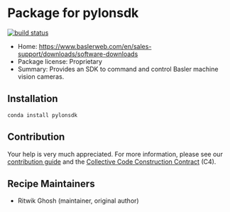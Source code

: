 # Package for pylonsdk

[![build status](https://gitlab.com/link.developers/recipes-externals/pylonsdk/badges/master/build.svg)](https://gitlab.com/link.developers/recipes-externals/pylonsdk/commits/master)

- Home: https://www.baslerweb.com/en/sales-support/downloads/software-downloads
- Package license: Proprietary
- Summary: Provides an SDK to command and control Basler machine vision cameras.

## Installation

```
conda install pylonsdk
```

## Contribution

Your help is very much appreciated. For more information, please see our [contribution guide](./CONTRIBUTING.md) and the [Collective Code Construction Contract](https://gitlab.com/link.developers/RFC/blob/master/001/README.md) (C4).

## Recipe Maintainers

- Ritwik Ghosh (maintainer, original author)

